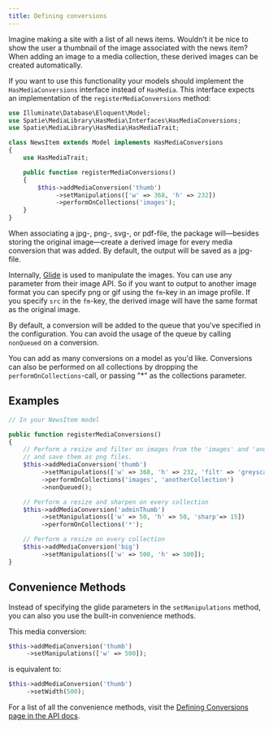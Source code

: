 ```yaml
---
title: Defining conversions
---
```


Imagine making a site with a list of all news items. Wouldn't it be nice to show the user a thumbnail of the image associated with the news item? When adding an image to a media collection, these derived images can be created automatically.

If you want to use this functionality your models should implement the `HasMediaConversions` interface instead of `HasMedia`. This interface expects an implementation of the `registerMediaConversions` method:

```php
use Illuminate\Database\Eloquent\Model;
use Spatie\MediaLibrary\HasMedia\Interfaces\HasMediaConversions;
use Spatie\MediaLibrary\HasMedia\HasMediaTrait;

class NewsItem extends Model implements HasMediaConversions
{
    use HasMediaTrait;

    public function registerMediaConversions()
    {
        $this->addMediaConversion('thumb')
             ->setManipulations(['w' => 368, 'h' => 232])
             ->performOnCollections('images');
    }
}
```

When associating a jpg-, png-, svg-, or pdf-file, the package will—besides storing the original image—create a derived image for every media conversion that was added. By default, the output will be saved as a jpg-file.

Internally, [Glide](http://glide.thephpleague.com/) is used to manipulate the images. You can use any parameter from their image API. So if you want to output to another image format you 
can specify png or gif using the `fm`-key in an image profile. If you specify `src` in the `fm`-key, the derived image will have the same format as the original image.

By default, a conversion will be added to the queue that you've specified in the configuration. You can avoid the usage of the queue by calling `nonQueued` on a conversion.

You can add as many conversions on a model as you'd like. Conversions can also be performed on all collections by dropping the `performOnCollections`-call, or passing "*" as the collections parameter.

## Examples

```php
// In your NewsItem model

public function registerMediaConversions()
{
    // Perform a resize and filter on images from the 'images' and 'anotherCollection' collections
    // and save them as png files.
    $this->addMediaConversion('thumb')
         ->setManipulations(['w' => 368, 'h' => 232, 'filt' => 'greyscale', 'fm' => 'png'])
         ->performOnCollections('images', 'anotherCollection')
         ->nonQueued();

    // Perform a resize and sharpen on every collection
    $this->addMediaConversion('adminThumb')
         ->setManipulations(['w' => 50, 'h' => 50, 'sharp'=> 15])
         ->performOnCollections('*');

    // Perform a resize on every collection
    $this->addMediaConversion('big')
         ->setManipulations(['w' => 500, 'h' => 500]);
}
```

## Convenience Methods

Instead of specifying the glide parameters in the `setManipulations` method, you can also you use the built-in convenience methods.

This media conversion:

```php
$this->addMediaConversion('thumb')
     ->setManipulations(['w' => 500]);
```

is equivalent to:

```php
$this->addMediaConversion('thumb')
     ->setWidth(500);
```

For a list of all the convenience methods, visit the [Defining Conversions page in the API docs](/laravel-medialibrary/v4/api/defining-conversions/).
